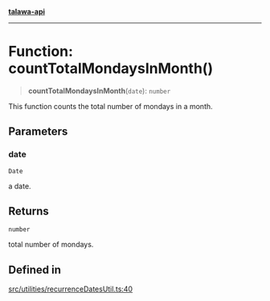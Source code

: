 [**talawa-api**](../../../README.md)

***

# Function: countTotalMondaysInMonth()

> **countTotalMondaysInMonth**(`date`): `number`

This function counts the total number of mondays in a month.

## Parameters

### date

`Date`

a date.

## Returns

`number`

total number of mondays.

## Defined in

[src/utilities/recurrenceDatesUtil.ts:40](https://github.com/Suyash878/talawa-api/blob/f376d03c37e9acd046e7cc983947432c95f74442/src/utilities/recurrenceDatesUtil.ts#L40)
